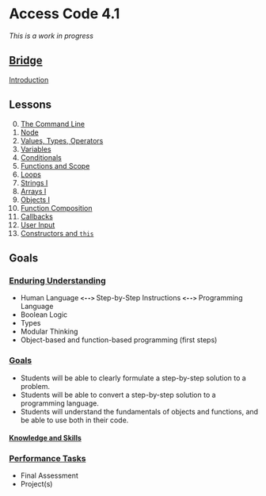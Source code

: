 # <b>Access Code 4.1</b>

*This is a work in progress*

## <b><u>Bridge</u></b>

[Introduction](bridge/lessons/00_intro.md)

## Lessons

0. [The Command Line](bridge/lessons/0a_terminal.md)
1. [Node](bridge/lessons/0b_node.md)
1. [Values, Types, Operators](bridge/lessons/01_values.md)
2. [Variables](bridge/lessons/02_variables.md)
3. [Conditionals](bridge/lessons/03_conditionals.md)
4. [Functions and Scope](bridge/lessons/04_functions_i.md)
5. [Loops](bridge/lessons/05_loops.md)
6. [Strings I](bridge/lessons/06_strings_i.md)
7. [Arrays I](bridge/lessons/07_arrays_i.md)
8. [Objects I](bridge/lessons/08_objects_i.md)
9. [Function Composition](bridge/lessons/09_functions_ii.md)
10. [Callbacks](bridge/lessons/10_functions_iii.md)
11. [User Input](bridge/lessons/11_user_input.md)
11. [Constructors and `this`](bridge/lessons/12_objects_ii.md)

## Goals

### <u>Enduring Understanding</u>

* Human Language <b>`<-->` </b>Step-by-Step Instructions <b>`<-->`</b> Programming Language
* Boolean Logic
* Types
* Modular Thinking
* Object-based and function-based programming (first steps)

### <u>Goals</u>

* Students will be able to clearly formulate a step-by-step solution to a problem.
* Students will be able to convert a step-by-step solution to a programming language.
* Students will understand the fundamentals of objects and functions, and be able to use both in their code.

#### <u>Knowledge and Skills</u>

### <u>Performance Tasks</u>

* Final Assessment
* Project(s)